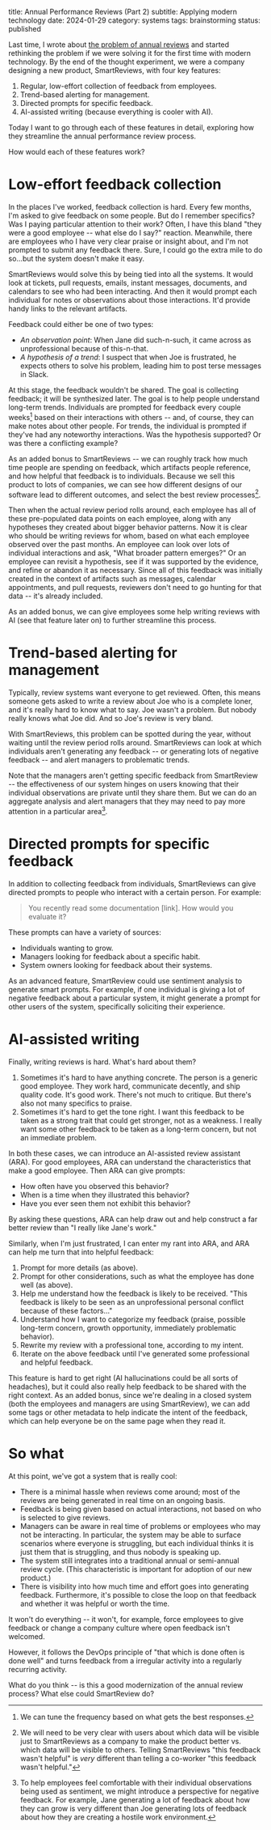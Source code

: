 title: Annual Performance Reviews (Part 2)
subtitle: Applying modern technology
date: 2024-01-29
category: systems
tags: brainstorming
status: published

Last time, I wrote about [the problem of annual reviews]({filename}annual-reviews.md) and started rethinking the problem if we were solving it for the first time with modern technology. By the end of the thought experiment, we were a company designing a new product, SmartReviews, with four key features:

1. Regular, low-effort collection of feedback from employees.
2. Trend-based alerting for management.
3. Directed prompts for specific feedback.
4. AI-assisted writing (because everything is cooler with AI).

Today I want to go through each of these features in detail, exploring how they streamline the annual performance review process.

How would each of these features work?

# Low-effort feedback collection

In the places I've worked, feedback collection is hard. Every few months, I'm asked to give feedback on some people. But do I remember specifics? Was I paying particular attention to their work? Often, I have this bland "they were a good employee -- what else do I say?" reaction. Meanwhile, there are employees who I have very clear praise or insight about, and I'm not prompted to submit any feedback there. Sure, I could go the extra mile to do so...but the system doesn't make it easy.

SmartReviews would solve this by being tied into all the systems. It would look at tickets, pull requests, emails, instant messages, documents, and calendars to see who had been interacting. And then it would prompt each individual for notes or observations about those interactions. It'd provide handy links to the relevant artifacts.

Feedback could either be one of two types:
  * _An observation point_: When Jane did such-n-such, it came across as unprofessional because of this-n-that.
  * _A hypothesis of a trend_: I suspect that when Joe is frustrated, he expects others to solve his problem, leading him to post terse messages in Slack.

At this stage, the feedback wouldn't be shared. The goal is collecting feedback; it will be synthesized later. The goal is to help people understand long-term trends. Individuals are prompted for feedback every couple weeks[^tune] based on their interactions with others -- and, of course, they can make notes about other people. For trends, the individual is prompted if they've had any noteworthy interactions. Was the hypothesis supported? Or was there a conflicting example?

[^tune]: We can tune the frequency based on what gets the best responses.

As an added bonus to SmartReviews -- we can roughly track how much time people are spending on feedback, which artifacts people reference, and how helpful that feedback is to individuals. Because we sell this product to lots of companies, we can see how different designs of our software lead to different outcomes, and select the best review processes[^privacy].

[^privacy]: We will need to be very clear with users about which data will be visible just to SmartReviews as a company to make the product better vs. which data will be visible to others. Telling SmartReviews "this feedback wasn't helpful" is _very_ different than telling a co-worker "this feedback wasn't helpful."

Then when the actual review period rolls around, each employee has all of these pre-populated data points on each employee, along with any hypotheses they created about bigger behavior patterns. Now it is clear who should be writing reviews for whom, based on what each employee observed over the past months. An employee can look over lots of individual interactions and ask, "What broader pattern emerges?" Or an employee can revisit a hypothesis, see if it was supported by the evidence, and refine or abandon it as necessary. Since all of this feedback was initially created in the context of artifacts such as messages, calendar appointments, and pull requests, reviewers don't need to go hunting for that data -- it's already included.

As an added bonus, we can give employees some help writing reviews with AI (see that feature later on) to further streamline this process.

# Trend-based alerting for management

Typically, review systems want everyone to get reviewed. Often, this means someone gets asked to write a review about Joe who is a complete loner, and it's really hard to know what to say. Joe wasn't a problem. But nobody really knows what Joe did. And so Joe's review is very bland.

With SmartReviews, this problem can be spotted during the year, without waiting until the review period rolls around. SmartReviews can look at which individuals aren't generating any feedback -- or generating lots of negative feedback -- and alert managers to problematic trends.

Note that the managers aren't getting specific feedback from SmartReview -- the effectiveness of our system hinges on users knowing that their individual observations are private until they share them. But we can do an aggregate analysis and alert managers that they may need to pay more attention in a particular area[^scale].

[^scale]: To help employees feel comfortable with their individual observations being used as sentiment, we might introduce a perspective for negative feedback. For example, Jane generating a lot of feedback about how they can grow is very different than Joe generating lots of feedback about how they are creating a hostile work environment.

# Directed prompts for specific feedback

In addition to collecting feedback from individuals, SmartReviews can give directed prompts to people who interact with a certain person. For example:

> You recently read some documentation \[link\]. How would you evaluate it?

These prompts can have a variety of sources:

* Individuals wanting to grow.
* Managers looking for feedback about a specific habit.
* System owners looking for feedback about their systems.

As an advanced feature, SmartReview could use sentiment analysis to generate smart prompts. For example, if one individual is giving a lot of negative feedback about a particular system, it might generate a prompt for other users of the system, specifically soliciting their experience.

# AI-assisted writing

Finally, writing reviews is hard. What's hard about them?

1. Sometimes it's hard to have anything concrete. The person is a generic good employee. They work hard, communicate decently, and ship quality code. It's good work. There's not much to critique. But there's also not many specifics to praise.
2. Sometimes it's hard to get the tone right. I want this feedback to be taken as a strong trait that could get stronger, not as a weakness. I really want some other feedback to be taken as a long-term concern, but not an immediate problem.

In both these cases, we can introduce an AI-assisted review assistant (ARA). For good employees, ARA can understand the characteristics that make a good employee. Then ARA can give prompts:

* How often have you observed this behavior?
* When is a time when they illustrated this behavior?
* Have you ever seen them not exhibit this behavior?

By asking these questions, ARA can help draw out and help construct a far better review than "I really like Jane's work."

Similarly, when I'm just frustrated, I can enter my rant into ARA, and ARA can help me turn that into helpful feedback:

1. Prompt for more details (as above).
2. Prompt for other considerations, such as what the employee has done well (as above).
3. Help me understand how the feedback is likely to be received. "This feedback is likely to be seen as an unprofessional personal conflict because of these factors..."
4. Understand how I want to categorize my feedback (praise, possible long-term concern, growth opportunity, immediately problematic behavior).
5. Rewrite my review with a professional tone, according to my intent.
6. Iterate on the above feedback until I've generated some professional and helpful feedback.

This feature is hard to get right (AI hallucinations could be all sorts of headaches), but it could also really help feedback to be shared with the right context. As an added bonus, since we're dealing in a closed system (both the employees and managers are using SmartReview), we can add some tags or other metadata to help indicate the intent of the feedback, which can help everyone be on the same page when they read it.

# So what

At this point, we've got a system that is really cool:

* There is a minimal hassle when reviews come around; most of the reviews are being generated in real time on an ongoing basis.
* Feedback is being given based on actual interactions, not based on who is selected to give reviews.
* Managers can be aware in real time of problems or employees who may not be interacting. In particular, the system may be able to surface scenarios where everyone is struggling, but each individual thinks it is just them that is struggling, and thus nobody is speaking up.
* The system still integrates into a traditional annual or semi-annual review cycle. (This characteristic is important for adoption of our new product.)
* There is visibility into how much time and effort goes into generating feedback. Furthermore, it's possible to close the loop on that feedback and whether it was helpful or worth the time.

It won't do everything -- it won't, for example, force employees to give feedback or change a company culture where open feedback isn't welcomed.

However, it follows the DevOps principle of "that which is done often is done well" and turns feedback from a irregular activity into a regularly recurring activity.

What do you think -- is this a good modernization of the annual review process? What else could SmartReview do?
